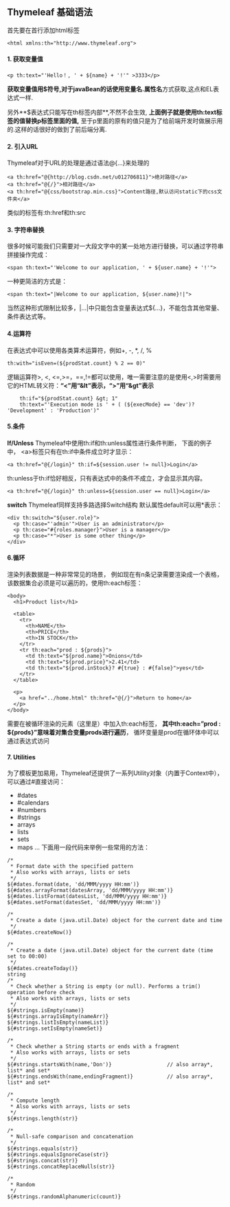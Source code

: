 ## Thymeleaf 基础语法
首先要在首行添加html标签
```
<html xmlns:th="http://www.thymeleaf.org">
```

#### 1. 获取变量值
```
<p th:text="'Hello！, ' + ${name} + '!'" >3333</p>
```
**获取变量值用$符号,**对于javaBean的话使用**变量名.属性名**方式获取,这点和EL表达式一样.

另外**$表达式只能写在th标签内部**,不然不会生效,
**上面例子就是使用th:text标签的值替换p标签里面的值,**
至于p里面的原有的值只是为了给前端开发时做展示用的.这样的话很好的做到了前后端分离.


#### 2. 引入URL
Thymeleaf对于URL的处理是通过语法@{…}来处理的
```
<a th:href="@{http://blog.csdn.net/u012706811}">绝对路径</a>
<a th:href="@{/}">相对路径</a>
<a th:href="@{css/bootstrap.min.css}">Content路径,默认访问static下的css文件夹</a>
```
类似的标签有:th:href和th:src

#### 3. 字符串替换
很多时候可能我们只需要对一大段文字中的某一处地方进行替换，可以通过字符串拼接操作完成：
```
<span th:text="'Welcome to our application, ' + ${user.name} + '!'">
```
一种更简洁的方式是：
```
<span th:text="|Welcome to our application, ${user.name}!|">
```
当然这种形式限制比较多，|…|中只能包含变量表达式${…}，不能包含其他常量、条件表达式等。

#### 4.运算符
在表达式中可以使用各类算术运算符，例如+, -, *, /, %
```
th:with="isEven=(${prodStat.count} % 2 == 0)"
```
逻辑运算符>, <, <=,>=，==,!=都可以使用，唯一需要注意的是使用<,>时需要用它的HTML转义符：**“<”用“&lt”表示，“>”用“&gt”表示**
```
    th:if="${prodStat.count} &gt; 1"
    th:text="'Execution mode is ' + ( (${execMode} == 'dev')? 'Development' : 'Production')"
```

#### 5.条件

**If/Unless**
Thymeleaf中使用th:if和th:unless属性进行条件判断，
下面的例子中， &lt;a&gt;标签只有在th:if中条件成立时才显示：
```
<a th:href="@{/login}" th:if=${session.user != null}>Login</a>
```
th:unless于th:if恰好相反，只有表达式中的条件不成立，才会显示其内容。
```
<a th:href="@{/login}" th:unless=${session.user == null}>Login</a>
```

**switch**
Thymeleaf同样支持多路选择Switch结构
默认属性default可以用*表示：
```
<div th:switch="${user.role}">
  <p th:case="'admin'">User is an administrator</p>
  <p th:case="#{roles.manager}">User is a manager</p>
  <p th:case="*">User is some other thing</p>
</div>
```

#### 6.循环
渲染列表数据是一种非常常见的场景，
例如现在有n条记录需要渲染成一个表格，
该数据集合必须是可以遍历的，使用th:each标签：
```
<body>
  <h1>Product list</h1>

  <table>
    <tr>
      <th>NAME</th>
      <th>PRICE</th>
      <th>IN STOCK</th>
    </tr>
    <tr th:each="prod : ${prods}">
      <td th:text="${prod.name}">Onions</td>
      <td th:text="${prod.price}">2.41</td>
      <td th:text="${prod.inStock}? #{true} : #{false}">yes</td>
    </tr>
  </table>

  <p>
    <a href="../home.html" th:href="@{/}">Return to home</a>
  </p>
</body>
```
需要在被循环渲染的元素（这里是）中加入th:each标签，
**其中th:each=”prod : ${prods}”意味着对集合变量prods进行遍历**，
循环变量是prod在循环体中可以通过表达式访问

#### 7. Utilities
为了模板更加易用，Thymeleaf还提供了一系列Utility对象（内置于Context中），可以通过#直接访问：

* \#dates
* \#calendars
* \#numbers
* \#strings
* arrays
* lists
* sets
* maps
… 
下面用一段代码来举例一些常用的方法：
```
/*
 * Format date with the specified pattern
 * Also works with arrays, lists or sets
 */
${#dates.format(date, 'dd/MMM/yyyy HH:mm')}
${#dates.arrayFormat(datesArray, 'dd/MMM/yyyy HH:mm')}
${#dates.listFormat(datesList, 'dd/MMM/yyyy HH:mm')}
${#dates.setFormat(datesSet, 'dd/MMM/yyyy HH:mm')}

/*
 * Create a date (java.util.Date) object for the current date and time
 */
${#dates.createNow()}

/*
 * Create a date (java.util.Date) object for the current date (time set to 00:00)
 */
${#dates.createToday()}
string
/*
 * Check whether a String is empty (or null). Performs a trim() operation before check
 * Also works with arrays, lists or sets
 */
${#strings.isEmpty(name)}
${#strings.arrayIsEmpty(nameArr)}
${#strings.listIsEmpty(nameList)}
${#strings.setIsEmpty(nameSet)}

/*
 * Check whether a String starts or ends with a fragment
 * Also works with arrays, lists or sets
 */
${#strings.startsWith(name,'Don')}                  // also array*, list* and set*
${#strings.endsWith(name,endingFragment)}           // also array*, list* and set*

/*
 * Compute length
 * Also works with arrays, lists or sets
 */
${#strings.length(str)}

/*
 * Null-safe comparison and concatenation
 */
${#strings.equals(str)}
${#strings.equalsIgnoreCase(str)}
${#strings.concat(str)}
${#strings.concatReplaceNulls(str)}

/*
 * Random
 */
${#strings.randomAlphanumeric(count)}
```